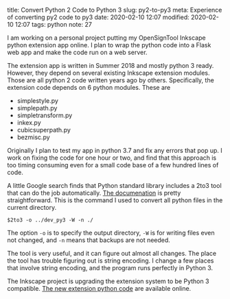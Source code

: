 title: Convert Python 2 Code to Python 3
slug: py2-to-py3
meta: Experience of converting py2 code to py3 
date: 2020-02-10 12:07
modified: 2020-02-10 12:07
tags: python
note: 27

I am working on a personal project putting my OpenSignTool Inkscape 
python extension app online.  I plan to wrap the python code into 
a Flask web app and make the code run on a web server. 

The extension app is written in Summer 2018 and mostly python 3 ready. 
However, they depend on several existing Inkscape extension modules. 
Those are all python 2 code written years ago by others. Specifically, 
the extension code depends on 6 python modules. These are 

- simplestyle.py
- simplepath.py
- simpletransform.py
- inkex.py
- cubicsuperpath.py
- bezmisc.py

Originally I plan to test my app in python 3.7 and fix any errors 
that pop up. I work on fixing the code for one hour or two, and 
find that this approach is too timing consuming even for a small 
code base of a few hundred lines of code.

A little Google search finds that Python standard library includes a
2to3 tool that can do the job automatically. 
[The documenation](https://docs.python.org/3.8/library/2to3.html) is 
pretty straightforward. This is the command I used to convert all python 
files in the current directory. 

```
$2to3 -o ../dev_py3 -W -n ./
```

The option `-o` is to specify the output directory, `-W` is for 
writing files even not changed, and `-n` means that backups are not 
needed. 

The tool is very useful, and it can figure out almost all changes. The 
place the tool has trouble figuring out is string encoding.  I change 
a few places that involve string encoding, and the program runs 
perfectly in Python 3. 

The Inkscape project is upgrading the extension system to be Python 3 
compatible.  [The new extension python code](https://gitlab.com/inkscape/extensions) 
are available online. 

